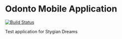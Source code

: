 Odonto Mobile Application
=========================

[![Build Status](https://dev.azure.com/StygianDreams/OdontoMobile/_apis/build/status/StygianDream.OdontoMobile)](https://dev.azure.com/StygianDreams/OdontoMobile/_build/latest?definitionId=1)

Test application for Stygian Dreams 
